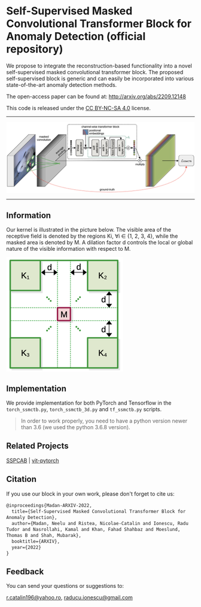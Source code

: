 #  Self-Supervised Masked Convolutional Transformer Block for Anomaly Detection (official repository)                                                                                  

We propose to integrate the reconstruction-based functionality into a novel self-supervised masked convolutional transformer block. 
The proposed self-supervised block is generic and can easily be incorporated into various state-of-the-art anomaly detection methods.

The open-access paper can be found at: http://arxiv.org/abs/2209.12148

This code is released under the [CC BY-NC-SA 4.0](https://creativecommons.org/licenses/by-nc-sa/4.0/) license.

-----------------------------------------

![map](resources/ssmctb.png)

-----------------------------------------                                                                                                                                      
## Information

Our kernel is illustrated in the picture below.  The visible area of the receptive field is denoted by the regions Ki, ∀i ∈ {1, 2, 3, 4},
while the masked area is denoted by M. A dilation factor d controls the local or global nature of the visible information with respect to M.

![map](resources/masked_kernel.png)


## Implementation

We provide implementation for both PyTorch and Tensorflow in the ``torch_ssmctb.py``, ``torch_ssmctb_3d.py`` and ``tf_ssmctb.py`` scripts.

> In order to work properly, you need to have a python version newer than 3.6
> (we used the python 3.6.8 version).


## Related Projects
[SSPCAB](https://github.com/ristea/sspcab) |
[vit-pytorch](https://github.com/lucidrains/vit-pytorch) <br>


## Citation

If you use our block in your own work, please don't forget to cite us:

```
@inproceedings{Madan-ARXIV-2022,
  title={Self-Supervised Masked Convolutional Transformer Block for Anomaly Detection},
  author={Madan, Neelu and Ristea, Nicolae-Catalin and Ionescu, Radu Tudor and Nasrollahi, Kamal and Khan, Fahad Shahbaz and Moeslund, Thomas B and Shah, Mubarak},
  booktitle={ARXIV},
  year={2022}
}
```

## Feedback

You can send your questions or suggestions to:

r.catalin196@yahoo.ro, raducu.ionescu@gmail.com


